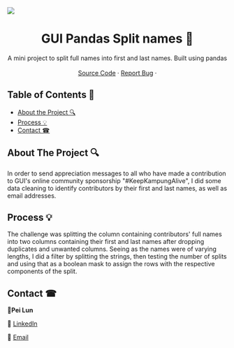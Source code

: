 <img src="https://groundupinitiative.org/wp-content/uploads/2017/06/GUIlogo_med.png">


  <!-- PROJECT LOGO -->

  <!-- TITLE -->

  <h1 align="center"> GUI Pandas Split names 📂</a></h1>
  <p align="center">
    A mini project to split full names into first and last names. Built using pandas 
    <br />
    <br />
    <a href="https://github.com/peilunnn/GUIUnifiedPayments-splitting-first-and-last-names-.ipynb/blob/master/GUIUnifiedPayments(splitting%20first%20and%20last%20names).ipynb">Source Code</a>
    ·
    <a href="https://github.com/peilunnn/GUIUnifiedPayments-splitting-first-and-last-names-.ipynb/issues">Report Bug</a>
    ·
  </p>

</p>



<!-- TABLE OF CONTENTS -->

## Table of Contents 📑

* [About the Project 🔍](#about-the-project)
* [Process 💡](#process)
* [Contact ☎](#contact)





## About The Project 🔍

In order to send appreciation messages to all who have made a contribution to GUI's online community sponsorship "#KeepKampungAlive", I did some data cleaning to identify contributors by their first and last names, as well as email addresses.  




## Process 💡

The challenge was splitting the column containing contributors' full names into two columns containing their first and last names after dropping duplicates and unwanted columns. Seeing as the names were of varying lengths, I did a filter by splitting the strings, then testing the number of splits and using that as a boolean mask to assign the rows with the respective components of the split.






## Contact ☎

🥂**Pei Lun** 

🔗 [LinkedIn](https://www.linkedin.com/in/pei-lun-tan/)

📧 [Email](mailto:peilunnn@gmail.com)
